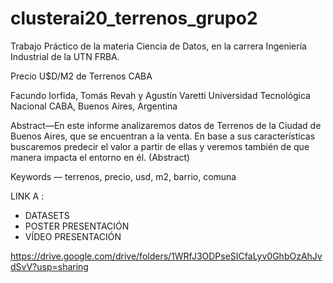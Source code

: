 # clusterai20_terrenos_grupo2
Trabajo Práctico de la materia Ciencia de Datos, en la carrera Ingeniería Industrial de la UTN FRBA.


Precio U$D/M2 de Terrenos
CABA
 
 
Facundo Iorfida, Tomás Revah y Agustín Varetti
Universidad Tecnológica Nacional
CABA, Buenos Aires, Argentina
 
 
Abstract—En este informe analizaremos datos de Terrenos de la Ciudad de Buenos Aires, que se encuentran a la venta. En base a sus características buscaremos predecir el valor a partir de ellas y veremos también de que manera impacta el entorno en él.   (Abstract)

Keywords — terrenos, precio, usd, m2, barrio, comuna


LINK A :
 - DATASETS
 - POSTER PRESENTACIÓN
 - VÍDEO PRESENTACIÓN
 
 https://drive.google.com/drive/folders/1WRfJ3ODPseSICfaLyv0GhbOzAhJvdSvV?usp=sharing
